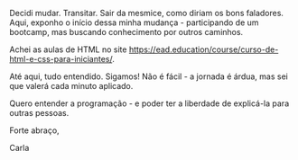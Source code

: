 Decidi mudar. Transitar. Sair da mesmice, como diriam os bons faladores.
Aqui, exponho o início dessa minha mudança - participando de um bootcamp, mas buscando conhecimento por outros caminhos.

Achei as aulas de HTML no site https://ead.education/course/curso-de-html-e-css-para-iniciantes/. 

Até aqui, tudo entendido. Sigamos! Não é fácil - a jornada é árdua, mas sei que valerá cada minuto aplicado.

Quero entender a programação - e poder ter a liberdade de explicá-la para outras pessoas.

Forte abraço,

Carla
